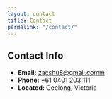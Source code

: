 ```yaml
---
layout: contact
title: Contact
permalink: "/contact/"
---
```


## Contact Info

- **Email:** <a href="mailto:zacshu8@gmail.com">zacshu8@gmail.comm</a>
- **Phone:** +61 0401 203 111
- **Located:** Geelong, Victoria
